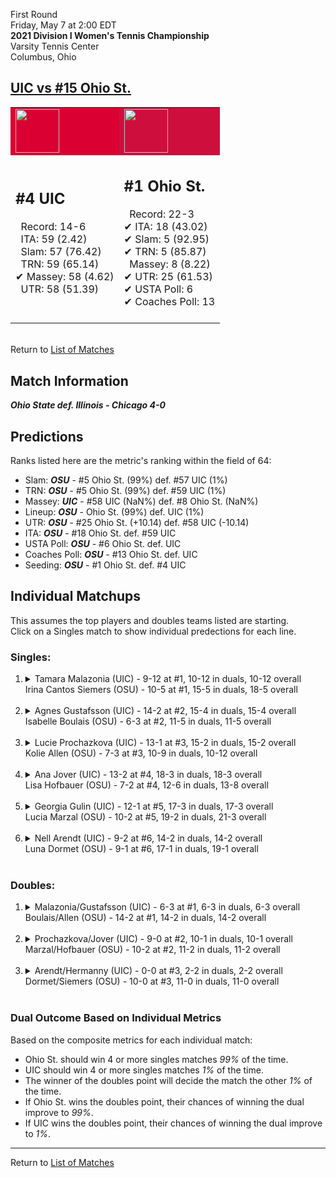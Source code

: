 First Round  
Friday, May 7 at 2:00 EDT  
**2021 Division I Women's Tennis Championship**  
Varsity Tennis Center  
Columbus, Ohio  
## [UIC vs #15 Ohio St.](https://www.ncaa.com/game/5833675)  

<table><tr style="background-color: #d9d9d9 !important"><td style="background-color: #DB0032 !important"><img src="https://www.ncaa.com/sites/default/files/images/logos/schools/i/ill-chicago.70.png" width="70" height="70" /></td><td style="background-color: #CE0F3E !important"><img src="https://www.ncaa.com/sites/default/files/images/logos/schools/o/ohio-st.70.png" width="70" height="70" /></td></tr><tr>
<td>  

<h2>#4 UIC</h2>  
&nbsp; Record: 14-6<br>  
&nbsp; ITA: 59 (2.42)<br>  
&nbsp; Slam: 57 (76.42)<br>  
&nbsp; TRN: 59 (65.14)<br>  
&#10004; Massey: 58 (4.62)<br>  
&nbsp; UTR: 58 (51.39)<br>  
<br>  

</td>
<td>  

<h2>#1 Ohio St.</h2>  
&nbsp; Record: 22-3<br>  
&#10004; ITA: 18 (43.02)<br>  
&#10004; Slam: 5 (92.95)<br>  
&#10004; TRN: 5 (85.87)<br>  
&nbsp; Massey: 8 (8.22)<br>  
&#10004; UTR: 25 (61.53)<br>  
&#10004; USTA Poll: 6<br>  
&#10004; Coaches Poll: 13<br>  
<br>  

</td>
</tr></table>  


<br>Return to [List of Matches](../index.md)  

## Match Information  
***Ohio State def. Illinois - Chicago 4-0***  

## Predictions  

Ranks listed here are the metric's ranking within the field of 64:  
- Slam: ***OSU*** - #5 Ohio St. (99%) def. #57 UIC (1%)  
- TRN: ***OSU*** - #5 Ohio St. (99%) def. #59 UIC (1%)  
- Massey: ***UIC*** - #58 UIC (NaN%) def. #8 Ohio St. (NaN%)  
- Lineup: ***OSU*** - Ohio St. (99%) def. UIC (1%)  
- UTR: ***OSU*** - #25 Ohio St. (+10.14) def. #58 UIC (-10.14)  
- ITA: ***OSU*** - #18 Ohio St. def. #59 UIC  
- USTA Poll: ***OSU*** - #6 Ohio St. def. UIC  
- Coaches Poll: ***OSU*** - #13 Ohio St. def. UIC  
- Seeding: ***OSU*** - #1 Ohio St. def. #4 UIC  

## Individual Matchups  
This assumes the top players and doubles teams listed are starting.  
Click on a Singles match to show individual predections for each line.  

### Singles:  

<ol>
<li><details>
<summary markdown="span">Tamara Malazonia (UIC) - 9-12 at #1, 10-12 in duals, 10-12 overall<br>Irina Cantos Siemers (OSU) - 10-5 at #1, 15-5 in duals, 18-5 overall</summary>
<h4>Predictions</h4><ul>
<li>Composite: <b><i>OSU</i></b> - Siemers (99%) def. Malazonia (1%)</li>  
<li>Slam: <b><i>OSU</i></b> - Siemers (99%) def. Malazonia (1%)</li>  
<li>TRN: <b><i>OSU</i></b> - Siemers (99%) def. Malazonia (1%)</li>  
<li>Massey: <b><i>UIC</i></b> - Malazonia (NaN%) def. Siemers (NaN%)</li>  
<li>UTR: <b><i>OSU</i></b> - Siemers (99%) def. Malazonia (1%)</li>  
<li>ITA: <b><i>OSU</i></b> - Siemers (24.34) def. Malazonia (0.00)</li>  
</ul>
</details>&nbsp;</li>
<li><details>
<summary markdown="span">Agnes Gustafsson (UIC) - 14-2 at #2, 15-4 in duals, 15-4 overall<br>Isabelle Boulais (OSU) - 6-3 at #2, 11-5 in duals, 11-5 overall</summary>
<h4>Predictions</h4><ul>
<li>Composite: <b><i>OSU</i></b> - Boulais (98%) def. Gustafsson (2%)</li>  
<li>Slam: <b><i>OSU</i></b> - Boulais (98%) def. Gustafsson (2%)</li>  
<li>TRN: <b><i>OSU</i></b> - Boulais (99%) def. Gustafsson (1%)</li>  
<li>Massey: <b><i>UIC</i></b> - Gustafsson (NaN%) def. Boulais (NaN%)</li>  
<li>UTR: <b><i>OSU</i></b> - Boulais (96%) def. Gustafsson (4%)</li>  
<li>ITA: <b><i>OSU</i></b> - Boulais (2.65) def. Gustafsson (1.82)</li>  
</ul>
</details>&nbsp;</li>
<li><details>
<summary markdown="span">Lucie Prochazkova (UIC) - 13-1 at #3, 15-2 in duals, 15-2 overall<br>Kolie Allen (OSU) - 7-3 at #3, 10-9 in duals, 10-12 overall</summary>
<h4>Predictions</h4><ul>
<li>Composite: <b><i>OSU</i></b> - Allen (92%) def. Prochazkova (8%)</li>  
<li>Slam: <b><i>OSU</i></b> - Allen (95%) def. Prochazkova (5%)</li>  
<li>TRN: <b><i>OSU</i></b> - Allen (84%) def. Prochazkova (16%)</li>  
<li>Massey: <b><i>UIC</i></b> - Prochazkova (NaN%) def. Allen (NaN%)</li>  
<li>UTR: <b><i>OSU</i></b> - Allen (96%) def. Prochazkova (4%)</li>  
<li>ITA: <b><i>UIC</i></b> - Prochazkova (3.17) def. Allen (1.59)</li>  
</ul>
</details>&nbsp;</li>
<li><details>
<summary markdown="span">Ana Jover (UIC) - 13-2 at #4, 18-3 in duals, 18-3 overall<br>Lisa Hofbauer (OSU) - 7-2 at #4, 12-6 in duals, 13-8 overall</summary>
<h4>Predictions</h4><ul>
<li>Composite: <b><i>OSU</i></b> - Hofbauer (97%) def. Jover (3%)</li>  
<li>Slam: <b><i>OSU</i></b> - Hofbauer (98%) def. Jover (2%)</li>  
<li>TRN: <b><i>OSU</i></b> - Hofbauer (98%) def. Jover (2%)</li>  
<li>Massey: <b><i>UIC</i></b> - Jover (NaN%) def. Hofbauer (NaN%)</li>  
<li>UTR: <b><i>OSU</i></b> - Hofbauer (97%) def. Jover (3%)</li>  
<li>ITA: <b><i>UIC</i></b> - Jover (2.79) def. Hofbauer (2.47)</li>  
</ul>
</details>&nbsp;</li>
<li><details>
<summary markdown="span">Georgia Gulin (UIC) - 12-1 at #5, 17-3 in duals, 17-3 overall<br>Lucia Marzal (OSU) - 10-2 at #5, 19-2 in duals, 21-3 overall</summary>
<h4>Predictions</h4><ul>
<li>Composite: <b><i>OSU</i></b> - Marzal (99%) def. Gulin (1%)</li>  
<li>Slam: <b><i>OSU</i></b> - Marzal (99%) def. Gulin (1%)</li>  
<li>TRN: <b><i>OSU</i></b> - Marzal (99%) def. Gulin (1%)</li>  
<li>Massey: <b><i>UIC</i></b> - Gulin (NaN%) def. Marzal (NaN%)</li>  
<li>UTR: <b><i>OSU</i></b> - Marzal (98%) def. Gulin (2%)</li>  
<li>ITA: <b><i>OSU</i></b> - Marzal (3.08) def. Gulin (2.79)</li>  
</ul>
</details>&nbsp;</li>
<li><details>
<summary markdown="span">Nell Arendt (UIC) - 9-2 at #6, 14-2 in duals, 14-2 overall<br>Luna Dormet (OSU) - 9-1 at #6, 17-1 in duals, 19-1 overall</summary>
<h4>Predictions</h4><ul>
<li>Composite: <b><i>OSU</i></b> - Dormet (99%) def. Arendt (1%)</li>  
<li>Slam: <b><i>OSU</i></b> - Dormet (99%) def. Arendt (1%)</li>  
<li>TRN: <b><i>OSU</i></b> - Dormet (99%) def. Arendt (1%)</li>  
<li>Massey: <b><i>UIC</i></b> - Arendt (NaN%) def. Dormet (NaN%)</li>  
<li>UTR: <b><i>OSU</i></b> - Dormet (98%) def. Arendt (2%)</li>  
<li>ITA: <b><i>OSU</i></b> - Dormet (3.78) def. Arendt (3.01)</li>  
</ul>
</details>&nbsp;</li>
</ol>

### Doubles:  

<ol>
<li><details>
<summary markdown="span">Malazonia/Gustafsson (UIC) - 6-3 at #1, 6-3 in duals, 6-3 overall<br>Boulais/Allen (OSU) - 14-2 at #1, 14-2 in duals, 14-2 overall</summary>
<br>Sorry, we don't have any metrics for this match
</details>&nbsp;</li>
<li><details>
<summary markdown="span">Prochazkova/Jover (UIC) - 9-0 at #2, 10-1 in duals, 10-1 overall<br>Marzal/Hofbauer (OSU) - 10-2 at #2, 11-2 in duals, 11-2 overall</summary>
<br>Sorry, we don't have any metrics for this match
</details>&nbsp;</li>
<li><details>
<summary markdown="span">Arendt/Hermanny (UIC) - 0-0 at #3, 2-2 in duals, 2-2 overall<br>Dormet/Siemers (OSU) - 10-0 at #3, 11-0 in duals, 11-0 overall</summary>
<br>Sorry, we don't have any metrics for this match
</details>&nbsp;</li>
</ol>

### Dual Outcome Based on Individual Metrics  
  
Based on the composite metrics for each individual match:  
- Ohio St. should win 4 or more singles matches _99%_ of the time.  
- UIC should win 4 or more singles matches _1%_ of the time.  
- The winner of the doubles point will decide the match the other _1%_ of the time.  
- If Ohio St. wins the doubles point, their chances of winning the dual improve to _99%_.  
- If UIC wins the doubles point, their chances of winning the dual improve to _1%_.  
  
------

Return to [List of Matches](../index.md)  
